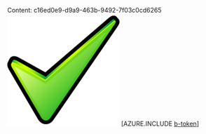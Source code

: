Content: c16ed0e9-d9a9-463b-9492-7f03c0cd6265![image](94da5e3b-c45d-44ac-9c8b-ea6037df72ec.png)
[AZURE.INCLUDE [b-token](a4287954-aa51-4f78-93b6-beb433108b6f.md)]
